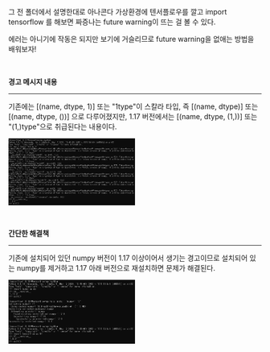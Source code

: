 그 전 폴더에서 설명한대로 아나콘다 가상환경에 텐서플로우를 깔고 import tensorflow 를 해보면 짜증나는 future warning이 뜨는 걸 볼 수 있다.          

에러는 아니기에 작동은 되지만 보기에 거슬리므로 future warning을 없애는 방법을 배워보자!            

​                  

**경고 메시지 내용**

------------------

기존에는 [(name, dtype, 1)] 또는 "1type"이 스칼라 타입, 즉 [(name, dtype)] 또는 [(name, dtype, ())] 으로 다루어졌지만, 1.17 버전에서는 [(name, dtype, (1,))] 또는 "(1,)type"으로 취급된다는 내용이다.             

<div align="center" style="display:flex;">
	<img src="./images/before.JPG" width="50%"/>
</div>

​             

**간단한 해결책**

--------------------------------

기존에 설치되어 있던 numpy 버전이 1.17 이상이어서 생기는 경고이므로 설치되어 있는 numpy를 제거하고 1.17 아래 버전으로 재설치하면 문제가 해결된다.                    

<div align="center" style="display:flex;">
	<img src="./images/after.JPG" width="50%"/>
</div>

